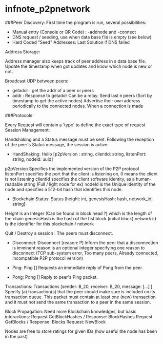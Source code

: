 # infnote_p2pnetwork 

###Peer Discovery:
First time the program is run, several possibilities:
* Manual entry (Console or QR Code) : -addnode and -connect
* DNS request / seeding, use when data base file is empty (see below)
* Hard Coded "Seed" Addresses: Last Solution if DNS failed

Address Storage:

Address manager also keeps track of peer address in a data base file. Update the timestamp when got updates and know which node is new or not.

Broadcast UDP between peers:
* getaddr : get the addr of a peer or peers 
* addr : Response to getaddr
Can be a relay: Send last n peers (Sort by timestamp to get the active nodes)
Advertise their own address periodically to the connected nodes.
When a connection is made

###Protocole

Every Request will contain a 'type' to define the exact type of request
Session Management:

Handshaking and a Status message must be sent. Following the reception of the peer's Status message, the session is active.

* HandShaking: Hello [p2pVersion : string, clientId: string, listenPort: string, nodeId: uuid]

p2pVersion Specifies the implemented version of the P2P protocol
listenPort specifies the port that the client is listening on, 0 means the client is not listening
clientId specifies the client software identity, as a human-readable string (Full / light node for ex)
nodeId is the Unique Identity of the node and specifies a 512-bit hash that identifies this node.

* Blockchain Status: Status [height: int, genesisHash: hash, network_id: string]

Height is an Integer (Can be found in block head ?) which is the length of the chain
genesisHash is the hash of the fist block (initial block)
network id is the identifier for this blockchain / network 

Quit / Destroy a session : The peers must disconnect.
* Disconnect: Disconnect [reason: P] Inform the peer that a disconnection is imminent
reason is an optional integer specifying one reason to disconnect (TCP sub-system error, Too many peers, Already connected, Incompatible P2P protocol version)

* Ping: Ping [] Requests an immediate reply of Pong from the peer.
* Pong: Pong [] Reply to peer's Ping packet.

Transactions: Transactions [sender: B_20, receiver: B_20, message: [...] ]
Specify (a) transaction(s) that the peer should make sure is included on its transaction queue.
This packet must contain at least one (new) transaction and it must not send the same transaction to a peer in the same session.

Block Propagation:
Need more Blockchain knowledges, but basic interactions:
Request GetBlockHashes / Response: BlockHashes
Request GetBlocks / Response: Blocks 
Request: NewBlock

Nodes are free to store ratings for given IDs (how useful the node has been in the past)
